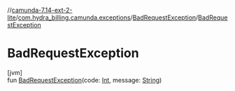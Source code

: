 //[camunda-7.14-ext-2-lite](../../../index.md)/[com.hydra_billing.camunda.exceptions](../index.md)/[BadRequestException](index.md)/[BadRequestException](-bad-request-exception.md)

# BadRequestException

[jvm]\
fun [BadRequestException](-bad-request-exception.md)(code: [Int](https://kotlinlang.org/api/latest/jvm/stdlib/kotlin/-int/index.html), message: [String](https://kotlinlang.org/api/latest/jvm/stdlib/kotlin/-string/index.html))
